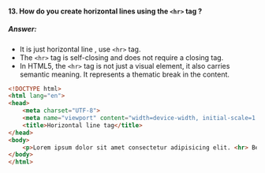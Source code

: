 #### 13. How do you create horizontal lines using the `<hr>` tag ?

##### Answer:
- It is just horizontal line , use `<hr>` tag.
- The `<hr>` tag is self-closing and does not require a closing tag.
- In HTML5, the `<hr>` tag is not just a visual element, it also carries semantic meaning. It represents a thematic break in the content.


```html
<!DOCTYPE html>
<html lang="en">
<head>
    <meta charset="UTF-8">
    <meta name="viewport" content="width=device-width, initial-scale=1.0">
    <title>Horizontal line tag</title>
</head>
<body>
    <p>Lorem ipsum dolor sit amet consectetur adipisicing elit. <hr> Beatae molestias magnam dolor itaque, eligendi iste sed culpa debitis, quis dolorum commodi, veritatis nemo. Blanditiis praesentium vel sed est sapiente excepturi!</p>
</body>
</html>
```